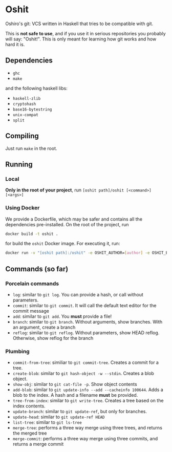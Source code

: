 # Oshit

Oshiro's git: VCS written in Haskell that tries to be compatible with git.

This is **not safe to use**, and if you use it in serious repositories you
probably will say: "Oshit!". This is only meant for learning how git works and
how hard it is.

## Dependencies

- `ghc`
- `make`

and the following haskell libs:

- `haskell-zlib`
- `cryptohash`
- `base16-bytestring`
- `unix-compat`
- `split`

## Compiling

Just run `make` in the root.

## Running

### Local

**Only in the root of your project**, run `[oshit path]/oshit [<command>] [<args>]`

### Using Docker

We provide a Dockerfile, which may be safer and contains all the dependencies
pre-installed. On the root of the project, run 

~~~bash 
docker build -t oshit .
~~~

for build the `oshit` Docker image. For executing it, run:

~~~bash
docker run -v "[oshit path]:/oshit" -e OSHIT_AUTHOR=[author] -e OSHIT_EMAIL=[email] -it oshit
~~~ 

## Commands (so far)

### Porcelain commands

- `log`: similar to `git log`. You can provide a hash, or call without parameters.
- `commit`: similar to `git commit`. It will call the default text editor for the commit message
- `add`: similar to `git add`. You **must** provide a file!
- `branch`: similar to `git branch`. Without arguments, show branches. With an argument, create a branch
- `reflog`: similar to `git reflog`. Without parameters, show HEAD reflog. Otherwise, show reflog for the branch

### Plumbing

- `commit-from-tree`: similiar to `git commit-tree`. Creates a commit for a tree.
- `create-blob`: similar to `git hash-object -w --stdin`. Creates a blob object.
- `show-obj`: similar to `git cat-file -p`. Show object contents
- `add-blob`: similar to `git update-info --add --cacheinfo 100644`. Adds a blob to the index. A hash and a filename **must** be provided.
- `tree-from-index`: similar to `git write-tree`. Creates a tree based on the index contents.
- `update-branch`: similar to `git update-ref`, but only for branches.
- `update-head`: similar to `git update-ref HEAD`
- `list-tree`: similar to `git ls-tree`
- `merge-tree`: performs a three way merge using three trees, and returns the merged tree
- `merge-commit`: performs a three way merge using three commits, and returns a merge commit
